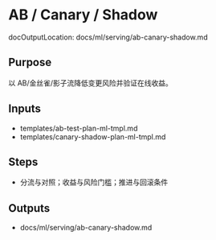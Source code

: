 # AB / Canary / Shadow

docOutputLocation: docs/ml/serving/ab-canary-shadow.md

## Purpose

以 AB/金丝雀/影子流降低变更风险并验证在线收益。

## Inputs

- templates/ab-test-plan-ml-tmpl.md
- templates/canary-shadow-plan-ml-tmpl.md

## Steps

- 分流与对照；收益与风险门槛；推进与回滚条件

## Outputs

- docs/ml/serving/ab-canary-shadow.md
